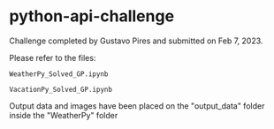 # python-api-challenge

Challenge completed by Gustavo Pires and submitted on Feb 7, 2023.

Please refer to the files: 

    WeatherPy_Solved_GP.ipynb
    
    VacationPy_Solved_GP.ipynb
    

Output data and images have been placed on the "output_data" folder inside the "WeatherPy" folder



